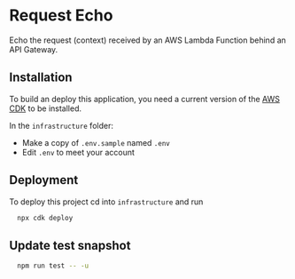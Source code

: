 
# Request Echo

Echo the request (context) received by an AWS Lambda Function behind an API Gateway.


## Installation

To build an deploy this application, you need a current version of the [AWS CDK](https://aws.amazon.com/cdk/) to be installed.

In the `infrastructure` folder:
* Make a copy of `.env.sample` named `.env`
* Edit `.env` to meet your account

## Deployment

To deploy this project cd into `infrastructure` and run

```bash
  npx cdk deploy
```

## Update test snapshot

```bash
  npm run test -- -u
```
